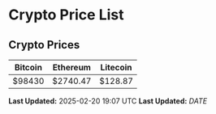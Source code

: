 # Crypto Price List

## Crypto Prices
| Bitcoin | Ethereum | Litecoin |
| ------- | -------- | -------- |
| $98430 | $2740.47 | $128.87 |
**Last Updated:** 2025-02-20 19:07 UTC
**Last Updated:** $DATE$
